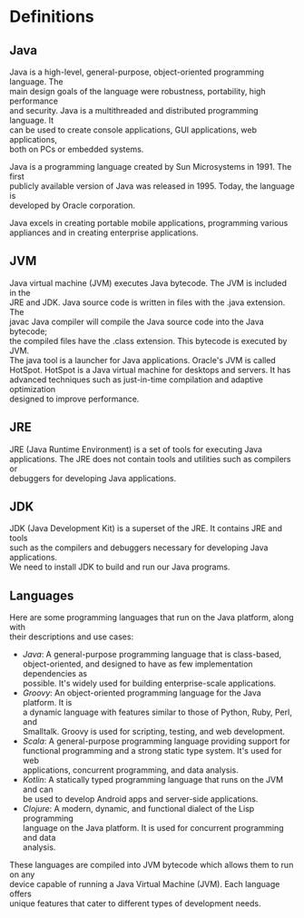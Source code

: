 # Definitions

## Java

Java is a high-level, general-purpose, object-oriented programming language. The  
main design goals of the language were robustness, portability, high performance  
and security. Java is a multithreaded and distributed programming language. It  
can be used to create console applications, GUI applications, web applications,  
both on PCs or embedded systems.  


Java is a programming language created by Sun Microsystems in 1991. The first  
publicly available version of Java was released in 1995. Today, the language is  
developed by Oracle corporation.  

Java excels in creating portable mobile applications, programming various  
appliances and in creating enterprise applications.  

## JVM

Java virtual machine (JVM) executes Java bytecode. The JVM is included in the  
JRE and JDK. Java source code is written in files with the .java extension. The  
javac Java compiler will compile the Java source code into the Java bytecode;  
the compiled files have the .class extension. This bytecode is executed by JVM.  
The java tool is a launcher for Java applications. Oracle's JVM is called  
HotSpot. HotSpot is a Java virtual machine for desktops and servers. It has  
advanced techniques such as just-in-time compilation and adaptive optimization  
designed to improve performance.  

## JRE

JRE (Java Runtime Environment) is a set of tools for executing Java  
applications. The JRE does not contain tools and utilities such as compilers or  
debuggers for developing Java applications.  

## JDK

JDK (Java Development Kit) is a superset of the JRE. It contains JRE and tools  
such as the compilers and debuggers necessary for developing Java applications.  
We need to install JDK to build and run our Java programs.  

## Languages 

Here are some programming languages that run on the Java platform, along with  
their descriptions and use cases:  

- *Java*: A general-purpose programming language that is class-based,  
  object-oriented, and designed to have as few implementation dependencies as  
  possible. It's widely used for building enterprise-scale applications.  
- *Groovy*: An object-oriented programming language for the Java platform. It is  
  a dynamic language with features similar to those of Python, Ruby, Perl, and  
  Smalltalk. Groovy is used for scripting, testing, and web development.  
- *Scala*: A general-purpose programming language providing support for  
  functional programming and a strong static type system. It's used for web  
  applications, concurrent programming, and data analysis.  
- *Kotlin*: A statically typed programming language that runs on the JVM and can  
  be used to develop Android apps and server-side applications.  
- *Clojure*: A modern, dynamic, and functional dialect of the Lisp programming  
  language on the Java platform. It is used for concurrent programming and data  
  analysis.  

These languages are compiled into JVM bytecode which allows them to run on any  
device capable of running a Java Virtual Machine (JVM). Each language offers  
unique features that cater to different types of development needs.  



